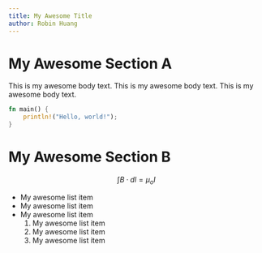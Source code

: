 ```yaml
---
title: My Awesome Title
author: Robin Huang
---
```


# My Awesome Section A

This is my awesome body text.
This is my awesome body text.
This is my awesome body text.

```rust
fn main() {
    println!("Hello, world!");
}
```

# My Awesome Section B

$$\int B\cdot dl = \mu_o I$$

- My awesome list item
- My awesome list item
- My awesome list item
  1. My awesome list item
  2. My awesome list item
  3. My awesome list item
